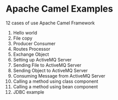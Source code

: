 # Apache Camel Examples
12 cases of use Apache Camel Framework

1. Hello world
2. File copy
3. Producer Consumer
4. Routes Processor
5. Exchange Object
6. Setting up ActiveMQ Server
7. Sending File to ActiveMQ Server
8. Sending Object to ActiveMQ Server
9. Consuming Message from ActiveMQ Server
10. Calling a method using class component
11. Calling a method using bean component
12. JDBC example
